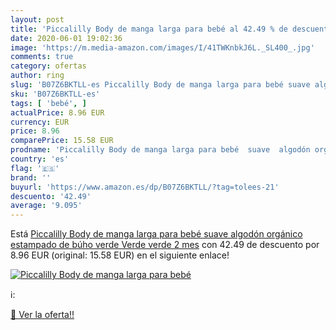```yaml
---
layout: post
title: 'Piccalilly Body de manga larga para bebé al 42.49 % de descuento'
date: 2020-06-01 19:02:36
image: 'https://m.media-amazon.com/images/I/41TWKnbkJ6L._SL400_.jpg'
comments: true
category: ofertas
author: ring
slug: 'B07Z6BKTLL-es Piccalilly Body de manga larga para bebé suave algodón...'
sku: 'B07Z6BKTLL-es'
tags: [ 'bebé', ]
actualPrice: 8.96 EUR
currency: EUR
price: 8.96
comparePrice: 15.58 EUR
prodname: 'Piccalilly Body de manga larga para bebé  suave  algodón orgánico  estampado de búho verde Verde verde 2 mes'
country: 'es'
flag: '🇪🇸'
brand: ''
buyurl: 'https://www.amazon.es/dp/B07Z6BKTLL/?tag=tolees-21'
descuento: '42.49'
average: '9.095'
---
```


Está [Piccalilly Body de manga larga para bebé  suave  algodón orgánico  estampado de búho verde Verde verde 2 mes](https://www.amazon.es/dp/B07Z6BKTLL/?tag=tolees-21) con 42.49 de descuento por 8.96 EUR (original: 15.58 EUR) en el siguiente enlace!

[![Piccalilly Body de manga larga para bebé](https://m.media-amazon.com/images/I/41TWKnbkJ6L._SL400_.jpg)](https://www.amazon.es/dp/B07Z6BKTLL/?tag=tolees-21)

ℹ️:


[🛒 Ver la oferta!!](https://www.amazon.es/dp/B07Z6BKTLL/?tag=tolees-21)
